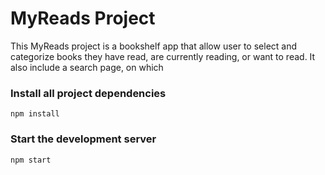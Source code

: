 # MyReads Project

This MyReads project is a bookshelf app that allow user to select and categorize books they have read, are currently reading, or want to read. It also include a search page, on which 

### Install all project dependencies
`npm install`

### Start the development server
`npm start`
